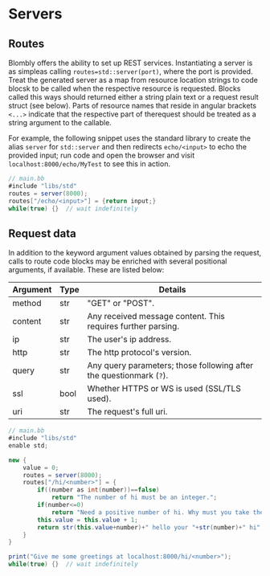# Servers

## Routes

Blombly offers the ability to set up REST services.
Instantiating a server is as simpleas calling `routes=std::server(port)`,
where the port is provided. 
Treat the generated server as a map from resource location strings to code blocsk
to be called when the respective resource is requested. Blocks called this
ways should returned either a string plain text or a request result struct (see below). 
Parts of resource names that reside in angular brackets `<...>` indicate that the respective 
part of therequest should be treated as a string argument to the callable.

For example, the following snippet uses the standard library to create the alias `server` 
for `std::server` and then redirects `echo/<input>` to echo the provided input;
run code and open the browser and visit `localhost:8000/echo/MyTest` to see this in action.

```java
// main.bb
#include "libs/std"
routes = server(8000);
routes["/echo/<input>"] = {return input;}
while(true) {}  // wait indefinitely
```


## Request data

In addition to the keyword argument values obtained by parsing the request, calls
to route code blocks may be enriched with several positional arguments, if available.
These are listed below:

| Argument | Type | Details |
| -------- | ---- | ----------- |
| method   | str  | "GET" or "POST". |
| content  | str  | Any received message content. This requires further parsing. |
| ip       | str  | The user's ip address. |
| http     | str  | The http protocol's version. |
| query    | str  | Any query parameters; those following after the questionmark (`?`). |
| ssl      | bool | Whether HTTPS or WS is used (SSL/TLS used). |
| uri      | str  | The request's full uri. |


```java
// main.bb
#include "libs/std"
enable std;

new {
    value = 0;
    routes = server(8000);
    routes["/hi/<number>"] = {
        if((number as int(number))==false)
            return "The number of hi must be an integer.";
        if(number<=0)
            return "Need a positive number of hi. Why must you take them away? :-(";
        this.value = this.value + 1;
        return str(this.value+number)+" hello your "+str(number)+" hi";
    }
}

print("Give me some greetings at localhost:8000/hi/<number>");
while(true) {}  // wait indefinitely
```